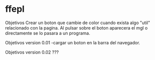 ffepl
=====
Objetivos
Crear un boton que cambie de color cuando exista algo "util" relacionado con la pagina.
Al pulsar sobre el boton aparecera el mgl o directamente se lo pasara a un programa.

Objetivos version 0.01
-cargar un boton en la barra del navegador.

Objetivos version 0.02
???